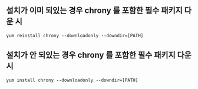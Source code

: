 ## 설치가 이미 되있는 경우 chrony 를 포함한 필수 패키지 다운 시

```
yum reinstall chrony --downloadonly --downdir=[PATH]
```

## 설치가 안 되있는 경우 chrony 를 포함한 필수 패키지 다운 시

```
yum install chrony --downloadonly --downdir=[PATH]
```
